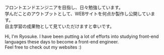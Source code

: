 フロントエンドエンジニアを目指し、日々勉強しています。<br>
学んだことのアウトプットとして、WEBサイトを何点か製作し公開しています。<br>
自主学習の成果物として見ていただけますと幸いです。

Hi, I'm Ryosuke.
I have been putting a lot of efforts into studying front-end languages these days to become a front-end engineer.<br>
Feel free to check out my websites :)
